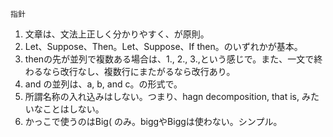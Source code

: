 ```
指針
```
1. 文章は、文法上正しく分かりやすく、が原則。
2. Let、Suppose、Then。Let、Suppose、If then。のいずれかが基本。
3. thenの先が並列で複数ある場合は、1., 2., 3.,という感じで。また、一文で終わるなら改行なし、複数行にまたがるなら改行あり。
4. and の並列は、a, b, and c。の形式で。
5. 所謂名称の入れ込みはしない。つまり、hagn decomposition, that is, みたいなことはしない。
6. かっこで使うのはBig( のみ。biggやBiggは使わない。シンプル。